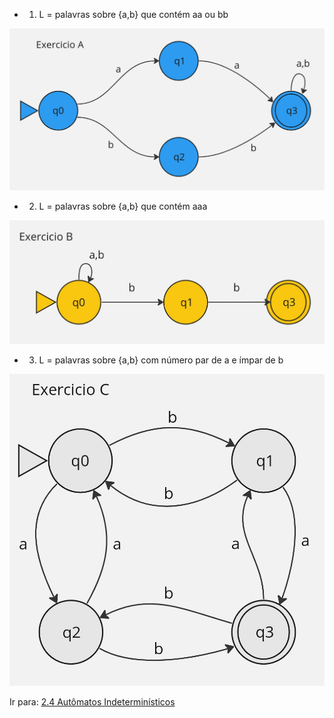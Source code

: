 - 1. L = palavras sobre {a,b} que contém aa ou bb 


![](images/gabarito-AFND-a.jpg)

- 2. L = palavras sobre {a,b} que contém aaa 


![](images/gabarito-AFND-b.jpg)

- 3. L = palavras sobre {a,b} com número par de a e ímpar de b


![](images/gabarito-AFD-c.jpg)


Ir para: [2.4 Autômatos Indeterminísticos](07-automatos-inderministicos-afnd.md)
